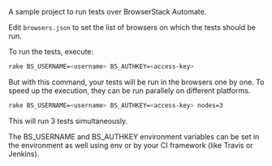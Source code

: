 A sample project to run tests over BrowserStack Automate.

Edit `browsers.json` to set the list of browsers on which the tests
should be run.

To run the tests, execute:

```bash
rake BS_USERNAME=<username> BS_AUTHKEY=<access-key>
```

But with this command, your tests will be run in the browsers one by
one. To speed up the execution, they can be run parallely on different
platforms.

```bash
rake BS_USERNAME=<username> BS_AUTHKEY=<access-key> nodes=3
```

This will run 3 tests simultaneously.

The BS_USERNAME and BS_AUTHKEY environment variables can be set in the environment as well using env or by your CI framework (like Travis or Jenkins).
